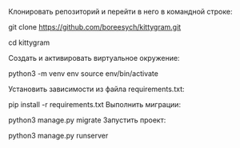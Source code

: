 Клонировать репозиторий и перейти в него в командной строке:

git clone https://github.com/boreesych/kittygram.git

cd kittygram

Cоздать и активировать виртуальное окружение:

python3 -m venv env
source env/bin/activate

Установить зависимости из файла requirements.txt:

pip install -r requirements.txt
Выполнить миграции:

python3 manage.py migrate
Запустить проект:

python3 manage.py runserver